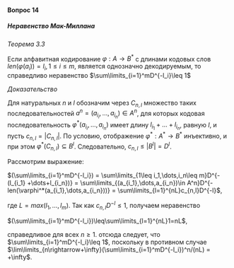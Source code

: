 #### Вопрос 14

##### Неравенство Мак-Миллана

*Теорема 3.3*

Если алфавитная кодирование $\varphi:A\rightarrow B^*$ с длинами кодовых слов $len(\varphi(a_i)) = l_i, 1\leq i\leq m,$ является однозначно декодируемым, то справедливо неравенство  $\sum\limits_{i=1}^mD^{-l_i}\leq 1$

*Доказательство*

Для натуральных $n$ и $l$ обозначим через $C_{n,l}$ множество таких последовательностей $a^n = (a_{i_i},\dots, a_{i_n})\in A^n$, для которых кодовая последовательность $\varphi^*(a_{i_i},\dots, a_{i_n})$ имеет длину $l_{i_1} + \dots+l_{i_n}$, равную $l$, и пусть $c_{n,l} = |C_{n,l}|.$ По условию, отображение $\varphi^*:A^*\rightarrow B^*$ инъективно, и при этом $\varphi^*(C_{n,l})\subseteq B^l$. Следовательно, $c_{n,l}\leq |B^l| = D^l$.

Рассмотрим выражение:

$(\sum\limits_{i=1}^mD^{-l_i}) = \sum\limits_{1\leq i_1,\dots,i_n\leq m}D^{-(l_{i_1} +\dots+l_{i_n})} = \sum\limits_{(a_{i_1},\dots,a_{i_n})\in A^n}D^{-len(\varphi^*(a_{i_1},\dots,a_{i_n}))} = \sum\limits_{l=1}^{nL}c_{n,l}D^{-l}$,

где $L=max(l_1,\dots, l_m)$. Так как $c_{n,l}D^{-l}\leq 1$, получаем неравенство

$(\sum\limits_{i=1}^mD^{-l_i})\leq\sum\limits_{l=1}^{nL}1=nL$,

справедливое для всех $n\geq1$. отсюда следует, что $\sum\limits_{i=1}^mD^{-l_i}\leq 1$, поскольку в противном случае $\lim\limits_{n\rightarrow+\infty}(\sum\limits_{i=1}^mD^{-l_i})^n/(nL) = +\infty$. 